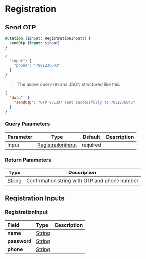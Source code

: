 # Registration

## Send OTP

```graphql
mutation ($input: RegistrationInput!) {
  sendOtp (input: $input)
}

{
  "input": {
    "phone": "7891236543"
  }
}
```

> The above query returns JSON structured like this:

```json
{
  "data": {
    "sendOtp": "OTP 871307 sent successfully to 7891236543"
  }
}
```

### Query Parameters

Parameter | Type | Default | Description
--------- | ---- | ------- | -----------
input | <a href="#registrationinput">RegistrationInput</a> | required ||

### Return Parameters
Type | Description
| ---- | -----------
<a href="#string">String</a> | Confirmation string with OTP and phone number

## Registration Inputs

### RegistrationInput

<table>
<thead>
<tr>
<th colspan="2" align="left">Field</th>
<th align="left">Type</th>
<th align="left">Description</th>
</tr>
</thead>
<tbody>
<tr>
<td colspan="2" valign="top"><strong>name</strong></td>
<td valign="top"><a href="#string">String</a></td>
<td></td>
</tr>
<tr>
<td colspan="2" valign="top"><strong>password</strong></td>
<td valign="top"><a href="#string">String</a></td>
<td></td>
</tr>
<tr>
<td colspan="2" valign="top"><strong>phone</strong></td>
<td valign="top"><a href="#string">String</a></td>
<td></td>
</tr>
</tbody>
</table>
